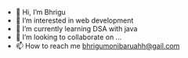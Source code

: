 - 👋 Hi, I’m Bhrigu
- 👀 I’m interested in web development
- 🌱 I’m currently learning DSA with java 
- 💞️ I’m looking to collaborate on ...
- 📫 How to reach me bhrigumonibaruahh@gail.com

<!---
Bhrigumonibaruah/Bhrigumonibaruah is a ✨ special ✨ repository because its `README.md` (this file) appears on your GitHub profile.
You can click the Preview link to take a look at your changes.
--->
